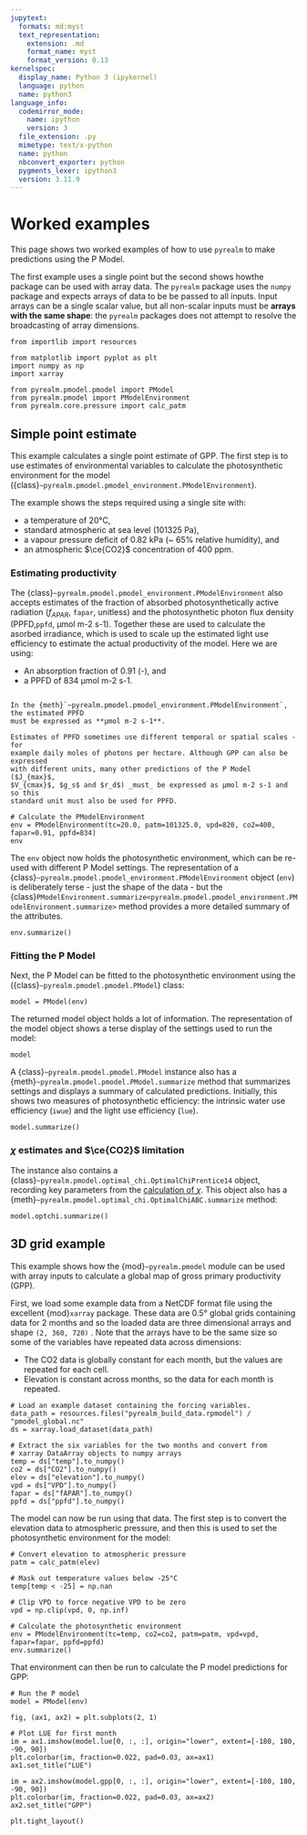 ```yaml
---
jupytext:
  formats: md:myst
  text_representation:
    extension: .md
    format_name: myst
    format_version: 0.13
kernelspec:
  display_name: Python 3 (ipykernel)
  language: python
  name: python3
language_info:
  codemirror_mode:
    name: ipython
    version: 3
  file_extension: .py
  mimetype: text/x-python
  name: python
  nbconvert_exporter: python
  pygments_lexer: ipython3
  version: 3.11.9
---
```


# Worked examples

This page shows two worked examples of how to use `pyrealm` to make predictions using
the P Model.

The first example uses a single point but the second shows howthe package can be used
with array data. The `pyrealm` package uses the `numpy` package and expects arrays of
data to be be passed to all inputs. Input arrays can be a single scalar value, but all
non-scalar inputs must be **arrays with the same shape**: the `pyrealm` packages does
not attempt to resolve the broadcasting of array dimensions.

```{code-cell} ipython3
from importlib import resources

from matplotlib import pyplot as plt
import numpy as np
import xarray

from pyrealm.pmodel.pmodel import PModel
from pyrealm.pmodel import PModelEnvironment
from pyrealm.core.pressure import calc_patm
```

## Simple point estimate

This example calculates a single point estimate of GPP. The first step is to use
estimates of environmental variables to calculate the
photosynthetic environment for the model
({class}`~pyrealm.pmodel.pmodel_environment.PModelEnvironment`).

The example shows the steps required using a single site with:

* a temperature of 20°C,
* standard atmospheric at sea level (101325 Pa),
* a vapour pressure deficit of 0.82 kPa (~ 65% relative humidity), and
* an atmospheric $\ce{CO2}$ concentration of 400 ppm.

### Estimating productivity

The {class}`~pyrealm.pmodel.pmodel_environment.PModelEnvironment` also accepts estimates
of the fraction of absorbed photosynthetically active radiation ($f_{APAR}$, `fapar`,
unitless) and the photosynthetic photon flux density (PPFD,`ppfd`, µmol m-2 s-1).
Together these are used to calculate the asorbed irradiance, which is used to scale up
the estimated light use efficiency to estimate the actual productivity of the model.
Here we are using:

* An absorption fraction of 0.91 (-), and
* a PPFD of 834 µmol m-2 s-1.

```{warning}

In the {meth}`~pyrealm.pmodel.pmodel_environment.PModelEnvironment`, the estimated PPFD
must be expressed as **µmol m-2 s-1**.

Estimates of PPFD sometimes use different temporal or spatial scales - for
example daily moles of photons per hectare. Although GPP can also be expressed
with different units, many other predictions of the P Model ($J_{max}$,
$V_{cmax}$, $g_s$ and $r_d$) _must_ be expressed as µmol m-2 s-1 and so this
standard unit must also be used for PPFD.
```

```{code-cell} ipython3
# Calculate the PModelEnvironment
env = PModelEnvironment(tc=20.0, patm=101325.0, vpd=820, co2=400, fapar=0.91, ppfd=834)
env
```

The `env` object now holds the photosynthetic environment, which can be re-used with
different P Model settings. The representation of a
{class}`~pyrealm.pmodel.pmodel_environment.PModelEnvironment` object (`env`) is
deliberately terse - just the shape of the data - but the
{class}`PModelEnvironment.summarize<pyrealm.pmodel.pmodel_environment.PModelEnvironment.summarize>`
method provides a more detailed summary of the attributes.

```{code-cell} ipython3
env.summarize()
```

### Fitting the P Model

Next, the P Model can be fitted to the photosynthetic environment using the
({class}`~pyrealm.pmodel.pmodel.PModel`) class:

```{code-cell} ipython3
model = PModel(env)
```

The returned model object holds a lot of information. The representation of the
model object shows a terse display of the settings used to run the model:

```{code-cell} ipython3
model
```

A {class}`~pyrealm.pmodel.pmodel.PModel` instance also has a
{meth}`~pyrealm.pmodel.pmodel.PModel.summarize` method that summarizes settings and
displays a summary of calculated predictions. Initially, this shows two measures of
photosynthetic efficiency: the intrinsic water use efficiency (``iwue``) and the light
use efficiency (``lue``).

```{code-cell} ipython3
model.summarize()
```

### $\chi$ estimates and $\ce{CO2}$ limitation

The instance also contains a {class}`~pyrealm.pmodel.optimal_chi.OptimalChiPrentice14`
object,
recording key parameters from the [calculation of $\chi$](./optimal_chi).
This object also has a {meth}`~pyrealm.pmodel.optimal_chi.OptimalChiABC.summarize`
method:

```{code-cell} ipython3
model.optchi.summarize()
```

## 3D grid example

This example shows how the {mod}`~pyrealm.pmodel` module can be used with array inputs
to calculate a global map of gross primary productivity (GPP).

First, we load some
example data from a NetCDF format file using the excellent {mod}`xarray` package.
These data are 0.5° global grids containing data for 2 months and so the loaded
data are three dimensional arrays and shape `(2, 360, 720)` . Note that the arrays have
to be the same size so some of the variables have repeated data across dimensions:

* The CO2 data is globally constant for each month, but the values are repeated for each
  cell.
* Elevation is constant across months, so the data for each month is repeated.

```{code-cell} ipython3
# Load an example dataset containing the forcing variables.
data_path = resources.files("pyrealm_build_data.rpmodel") / "pmodel_global.nc"
ds = xarray.load_dataset(data_path)

# Extract the six variables for the two months and convert from
# xarray DataArray objects to numpy arrays
temp = ds["temp"].to_numpy()
co2 = ds["CO2"].to_numpy()
elev = ds["elevation"].to_numpy()
vpd = ds["VPD"].to_numpy()
fapar = ds["fAPAR"].to_numpy()
ppfd = ds["ppfd"].to_numpy()
```

The model can now be run using that data. The first step is to convert the elevation
data to atmospheric pressure, and then this is used to set the photosynthetic
environment for the model:

```{code-cell} ipython3
# Convert elevation to atmospheric pressure
patm = calc_patm(elev)

# Mask out temperature values below -25°C
temp[temp < -25] = np.nan

# Clip VPD to force negative VPD to be zero
vpd = np.clip(vpd, 0, np.inf)

# Calculate the photosynthetic environment
env = PModelEnvironment(tc=temp, co2=co2, patm=patm, vpd=vpd, fapar=fapar, ppfd=ppfd)
env.summarize()
```

That environment can then be run to calculate the P model predictions for GPP:

```{code-cell} ipython3
# Run the P model
model = PModel(env)

fig, (ax1, ax2) = plt.subplots(2, 1)

# Plot LUE for first month
im = ax1.imshow(model.lue[0, :, :], origin="lower", extent=[-180, 180, -90, 90])
plt.colorbar(im, fraction=0.022, pad=0.03, ax=ax1)
ax1.set_title("LUE")

im = ax2.imshow(model.gpp[0, :, :], origin="lower", extent=[-180, 180, -90, 90])
plt.colorbar(im, fraction=0.022, pad=0.03, ax=ax2)
ax2.set_title("GPP")

plt.tight_layout()
```

```{code-cell} ipython3

```
